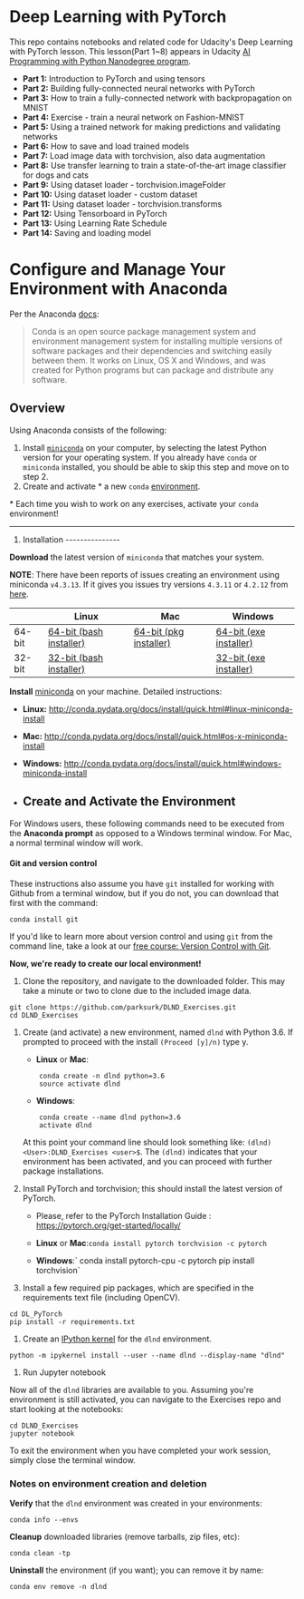 Deep Learning with PyTorch
==========================

This repo contains notebooks and related code for Udacity's Deep Learning with PyTorch lesson. This lesson(Part 1~8) appears in Udacity [AI Programming with Python Nanodegree program](https://www.udacity.com/course/ai-programming-python-nanodegree--nd089).

-	**Part 1:** Introduction to PyTorch and using tensors
-	**Part 2:** Building fully-connected neural networks with PyTorch
-	**Part 3:** How to train a fully-connected network with backpropagation on MNIST
-	**Part 4:** Exercise - train a neural network on Fashion-MNIST
-	**Part 5:** Using a trained network for making predictions and validating networks
-	**Part 6:** How to save and load trained models
-	**Part 7:** Load image data with torchvision, also data augmentation
-	**Part 8:** Use transfer learning to train a state-of-the-art image classifier for dogs and cats
-	**Part 9:** Using dataset loader - torchvision.imageFolder
-	**Part 10:** Using dataset loader - custom dataset
-	**Part 11:** Using dataset loader - torchvision.transforms
-	**Part 12:** Using Tensorboard in PyTorch
-	**Part 13:** Using Learning Rate Schedule
-	**Part 14:** Saving and loading model

Configure and Manage Your Environment with Anaconda
===================================================

Per the Anaconda [docs](http://conda.pydata.org/docs):

> Conda is an open source package management system and environment management system for installing multiple versions of software packages and their dependencies and switching easily between them. It works on Linux, OS X and Windows, and was created for Python programs but can package and distribute any software.

Overview
--------

Using Anaconda consists of the following:

1.	Install [`miniconda`](http://conda.pydata.org/miniconda.html) on your computer, by selecting the latest Python version for your operating system. If you already have `conda` or `miniconda` installed, you should be able to skip this step and move on to step 2.
2.	Create and activate * a new `conda` [environment](http://conda.pydata.org/docs/using/envs.html).

\* Each time you wish to work on any exercises, activate your `conda` environment!

---

1.	Installation ---------------

**Download** the latest version of `miniconda` that matches your system.

**NOTE**: There have been reports of issues creating an environment using miniconda `v4.3.13`. If it gives you issues try versions `4.3.11` or `4.2.12` from [here](https://repo.continuum.io/miniconda/).

|        | Linux                                                                                            | Mac                                                                                               | Windows                                                                                            |
|--------|--------------------------------------------------------------------------------------------------|---------------------------------------------------------------------------------------------------|----------------------------------------------------------------------------------------------------|
| 64-bit | [64-bit (bash installer)](https://repo.continuum.io/miniconda/Miniconda3-latest-Linux-x86_64.sh) | [64-bit (pkg installer)](https://repo.continuum.io/miniconda/Miniconda3-latest-MacOSX-x86_64.pkg) | [64-bit (exe installer)](https://repo.continuum.io/miniconda/Miniconda3-latest-Windows-x86_64.exe) |
| 32-bit | [32-bit (bash installer)](https://repo.continuum.io/miniconda/Miniconda3-latest-Linux-x86.sh)    |                                                                                                   | [32-bit (exe installer)](https://repo.continuum.io/miniconda/Miniconda3-latest-Windows-x86_64.exe) |

**Install** [miniconda](http://conda.pydata.org/miniconda.html) on your machine. Detailed instructions:

-	**Linux:** http://conda.pydata.org/docs/install/quick.html#linux-miniconda-install
-	**Mac:** http://conda.pydata.org/docs/install/quick.html#os-x-miniconda-install
-	**Windows:** http://conda.pydata.org/docs/install/quick.html#windows-miniconda-install

-	Create and Activate the Environment
	-----------------------------------

For Windows users, these following commands need to be executed from the **Anaconda prompt** as opposed to a Windows terminal window. For Mac, a normal terminal window will work.

#### Git and version control

These instructions also assume you have `git` installed for working with Github from a terminal window, but if you do not, you can download that first with the command:

```
conda install git
```

If you'd like to learn more about version control and using `git` from the command line, take a look at our [free course: Version Control with Git](https://www.udacity.com/course/version-control-with-git--ud123).

**Now, we're ready to create our local environment!**

1.	Clone the repository, and navigate to the downloaded folder. This may take a minute or two to clone due to the included image data.

```
git clone https://github.com/parksurk/DLND_Exercises.git
cd DLND_Exercises
```

1.	Create (and activate) a new environment, named `dlnd` with Python 3.6. If prompted to proceed with the install `(Proceed [y]/n)` type y.

	-	**Linux** or **Mac**:

	```
	    conda create -n dlnd python=3.6
	    source activate dlnd
	```

	-	**Windows**:

	```
	    conda create --name dlnd python=3.6
	    activate dlnd
	```

	At this point your command line should look something like: `(dlnd) <User>:DLND_Exercises <user>$`. The `(dlnd)` indicates that your environment has been activated, and you can proceed with further package installations.

2.	Install PyTorch and torchvision; this should install the latest version of PyTorch.

	-	Please, refer to the PyTorch Installation Guide : https://pytorch.org/get-started/locally/

	-	**Linux** or **Mac**:`
		conda install pytorch torchvision -c pytorch
		`

	-	**Windows**:\` conda install pytorch-cpu -c pytorch pip install torchvision\`

3.	Install a few required pip packages, which are specified in the requirements text file (including OpenCV).

```
cd DL_PyTorch
pip install -r requirements.txt
```

1.	Create an [IPython kernel](http://ipython.readthedocs.io/en/stable/install/kernel_install.html) for the `dlnd` environment.  

```
python -m ipykernel install --user --name dlnd --display-name "dlnd"
```

1.	Run Jupyter notebook

Now all of the `dlnd` libraries are available to you. Assuming you're environment is still activated, you can navigate to the Exercises repo and start looking at the notebooks:

```
cd DLND_Exercises
jupyter notebook
```

To exit the environment when you have completed your work session, simply close the terminal window.

### Notes on environment creation and deletion

**Verify** that the `dlnd` environment was created in your environments:

```
conda info --envs
```

**Cleanup** downloaded libraries (remove tarballs, zip files, etc):

```
conda clean -tp
```

**Uninstall** the environment (if you want); you can remove it by name:

```
conda env remove -n dlnd
```
